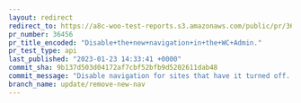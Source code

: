 ```yaml
---
layout: redirect
redirect_to: https://a8c-woo-test-reports.s3.amazonaws.com/public/pr/36456/api/index.html
pr_number: 36456
pr_title_encoded: "Disable+the+new+navigation+in+the+WC+Admin."
pr_test_type: api
last_published: "2023-01-23 14:33:41 +0000"
commit_sha: 9b137d503d04172af7cbf52bfb9d5202611dab48
commit_message: "Disable navigation for sites that have it turned off. Revert obsolete…"
branch_name: update/remove-new-nav
---
```

